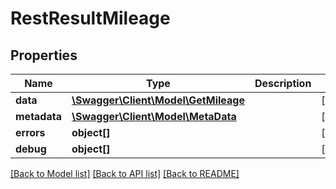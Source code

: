 # RestResultMileage

## Properties

 Name         | Type                                                  | Description | Notes      
--------------|-------------------------------------------------------|-------------|------------
 **data**     | [**\Swagger\Client\Model\GetMileage**](GetMileage.md) |             | [optional] 
 **metadata** | [**\Swagger\Client\Model\MetaData**](MetaData.md)     |             | [optional] 
 **errors**   | **object[]**                                          |             | [optional] 
 **debug**    | **object[]**                                          |             | [optional] 

[[Back to Model list]](../README.md#documentation-for-models) [[Back to API list]](../README.md#documentation-for-api-endpoints) [[Back to README]](../README.md)


